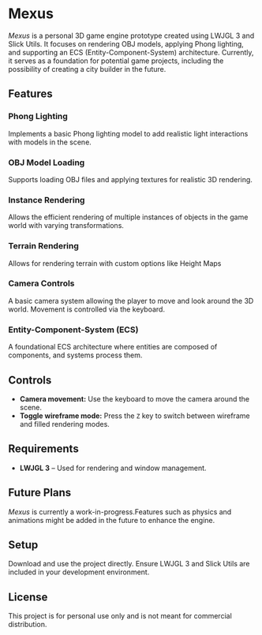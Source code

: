 # Mexus

*Mexus* is a personal 3D game engine prototype created using LWJGL 3 and Slick Utils. It focuses on rendering OBJ models, applying Phong lighting, and supporting an ECS (Entity-Component-System) architecture. Currently, it serves as a foundation for potential game projects, including the possibility of creating a city builder in the future.

## Features

### Phong Lighting  
Implements a basic Phong lighting model to add realistic light interactions with models in the scene.  

### OBJ Model Loading  
Supports loading OBJ files and applying textures for realistic 3D rendering.  

### Instance Rendering  
Allows the efficient rendering of multiple instances of objects in the game world with varying transformations.  

### Terrain Rendering
Allows for rendering terrain with custom options like Height Maps

### Camera Controls  
A basic camera system allowing the player to move and look around the 3D world. Movement is controlled via the keyboard.  

### Entity-Component-System (ECS)  
A foundational ECS architecture where entities are composed of components, and systems process them.  

## Controls

- **Camera movement:** Use the keyboard to move the camera around the scene.  
- **Toggle wireframe mode:** Press the `Z` key to switch between wireframe and filled rendering modes.  

## Requirements

- **LWJGL 3** – Used for rendering and window management.  

## Future Plans

*Mexus* is currently a work-in-progress.Features such as physics and animations might be added in the future to enhance the engine.  

## Setup

Download and use the project directly. Ensure LWJGL 3 and Slick Utils are included in your development environment.  

## License  

This project is for personal use only and is not meant for commercial distribution.  
